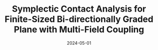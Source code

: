 ---
title: "Symplectic Contact Analysis for Finite-Sized Bi-directionally Graded Plane with Multi-Field Coupling"
collection: publications
category: conference
permalink: /publication/31thICCES2025
date: 2024-05-01
venue: '31 th ICCES Conference'
excerpt: ''
slideurl: ''
paperurl: ''
citation: '<u>L.Z.C. Chen</u> and W.Q. Chen. &quot;Symplectic Contact Analysis for Finite-Sized Bi-directionally Graded Plane with Multi-Field Coupling. &quot; <i>[1]	The 31st International Conference on Computational & Experimental Engineering and Science.</i> Changsha, Hunan. May 26-29, 2025.'
---